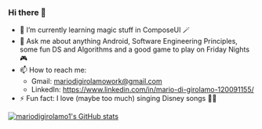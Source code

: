 ### Hi there 👋

- 🌱 I’m currently learning magic stuff in ComposeUI 🪄
- 💬 Ask me about anything Android, Software Engineering Principles, some fun DS and Algorithms and a good game to play on Friday Nights 🎮
- 📫 How to reach me:
  - Gmail: mariodigirolamowork@gmail.com
  - LinkedIn: https://www.linkedin.com/in/mario-di-girolamo-120091155/
- ⚡ Fun fact: I love (maybe too much) singing Disney songs 🧑‍🎤

[![mariodigirolamo1's GitHub stats](https://github-readme-stats.vercel.app/api?username=mariodigirolamo1)](https://github.com/mariodigirolamo1/github-readme-stats)
